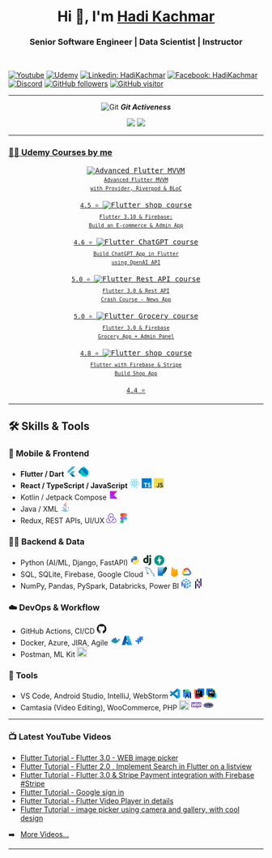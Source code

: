 <!-- ME  -->
<h1 align="center">Hi 👋, I'm 
  <a href="https://hadikachmar3.github.io/">Hadi Kachmar </a>
</h1>
<!--  What am I? -->
<h3 align="center">Senior Software Engineer | Data Scientist | Instructor</h3>

<br/>

<!-- Social -->
[![Youtube](https://img.shields.io/static/v1?label=Coding%20with%20Hadi&message=Subscribe&logo=YouTube&color=FF0000&style=for-the-badge)][youtube] 
[![Udemy](https://img.shields.io/badge/Udemy-A435F0?style=for-the-badge&logo=Udemy&logoColor=white)][udemy]
[![Linkedin: HadiKachmar](https://img.shields.io/badge/-CONNECT-blue?style=for-the-badge&logo=Linkedin&link=https://www.linkedin.com/in/hadi-kachmar-27a56a177/)][linkedin]
[![Facebook: HadiKachmar](https://img.shields.io/badge/Facebook-1877F2?style=for-the-badge&logo=facebook&logoColor=white)][facebook]
[![Discord](https://img.shields.io/badge/Discord-blue?style=for-the-badge)][discord]
[![GitHub followers](https://img.shields.io/github/followers/hadikachmar3?logo=GitHub&style=for-the-badge)][github]
[![GitHub visitor](http://estruyf-github.azurewebsites.net/api/VisitorHit?user=hadikachmar3&repo=Bgstatic&countColorcountColor&countColor=%23007EC6)][github]

---

<p align="center"> 
   <img src="https://media.giphy.com/media/W5eoZHPpUx9sapR0eu/giphy.gif" width="30px" height="30px" alt="Git"/> 
   <i><b>Git Activeness</b></i>
</p>

<!--  Stats -->
<p align= "center">
   <img height= "150" src="https://github-readme-stats.vercel.app/api?username=hadikachmar3&show_icons=true&theme=radical" />
   <img height= "150" src="https://github-readme-stats.vercel.app/api/top-langs/?username=hadikachmar3&layout=compact&show_icons=true&theme=radical" />
</p>

---

<!--  Udemy courses-->
<h3>
  <a href="https://www.udemy.com/user/hadi-kachmar-2/">
    👨‍🏫 Udemy Courses by me
  </a>
</h3>
  
<p align= "center">

  <!-- NEW FIRST COURSE -->
  <a href="https://www.udemy.com/course/advanced-flutter-mvvm-with-provider-riverpod-bloc/">
     <kbd>
        <img height= "150" src="https://github.com/user-attachments/assets/12813e04-1996-41ea-b3bc-029f0f73ad42" alt="Advanced Flutter MVVM">
        <br>
        <font size="1">Advanced Flutter MVVM<br>with Provider, Riverpod & BLoC</font>
        <br><br>
        <font size="2"> 4.5 ⭐ </font>
     </kbd>
  </a>

  <a href="https://www.udemy.com/course/flutter-310-firebase-build-an-e-commerce-and-admin-app/?referralCode=A4F9F133D8C6ECA8CCA8">
     <kbd>
        <img height= "150" src="https://img-c.udemycdn.com/course/750x422/5246870_67ad_4.jpg" alt="Flutter shop course">
        <br>
        <font size="1">Flutter 3.10 & Firebase:<br>Build an E-commerce & Admin App</font>
        <br><br>
        <font size="2"> 4.6 ⭐ </font>
     </kbd>
  </a>

  <a href="https://www.udemy.com/course/build-chatgpt-app-in-flutter-using-openai-api/?referralCode=271157BBF67BFA21C9F4">
     <kbd>
        <img height= "150" src="https://user-images.githubusercontent.com/38382273/219823750-1871244b-ce20-479b-8093-55f73f4dfa79.jpg" alt="Flutter ChatGPT course">
        <br>
        <font size="1">Build ChatGPT App in Flutter<br>using OpenAI API</font>
        <br><br>
        <font size="2"> 5.0 ⭐ </font>
     </kbd>
  </a>  


  <a href="https://www.udemy.com/course/flutter-30rest-api-crash-course-build-a-news-app-from-zero/?referralCode=51B0E1AC01B51390185B">
     <kbd>
        <img height= "150" src="https://user-images.githubusercontent.com/38382273/176717061-1dc49177-c9a4-4206-9e1b-4f9c20686185.png" alt="Flutter Rest API course">
        <br>
        <font size="1">Flutter 3.0 & Rest API<br>Crash Course - News App</font>
        <br><br>
        <font size="2"> 5.0 ⭐ </font>
     </kbd>
  </a>

  <a href="https://www.udemy.com/course/flutter-210firebase-build-a-grocery-app-with-admin-panel/?referralCode=B6FA32F8946EF083C9A2">
     <kbd>
        <img height= "150" src="https://user-images.githubusercontent.com/38382273/169706415-db712fed-3620-42ae-af77-6befcbc65d81.png" alt="Flutter Grocery course">
        <br>
        <font size="1">Flutter 3.0 & Firebase<br>Grocery App + Admin Panel</font>
        <br><br>
        <font size="2"> 4.8 ⭐ </font>
     </kbd>
  </a>

  <a href="https://www.udemy.com/course/flutter-with-firebase-build-an-e-commerce-app-from-scratch/">
     <kbd>
        <img height= "150" src="https://cdn-thumbs.comidoc.net/750/webp/3715884_a2d1_3.webp" alt="Flutter shop course">
        <br>
        <font size="1">Flutter with Firebase & Stripe<br>Build Shop App</font>
        <br><br>
        <font size="2"> 4.4 ⭐ </font>
     </kbd>
  </a>

</p>

---

## 🛠️ Skills & Tools

### 🚀 Mobile & Frontend
- **Flutter / Dart** <img src="https://raw.githubusercontent.com/devicons/devicon/master/icons/flutter/flutter-original.svg" width="20" height="20"/> <img src="https://raw.githubusercontent.com/devicons/devicon/master/icons/dart/dart-original.svg" width="20" height="20"/>  
- **React / TypeScript / JavaScript** <img src="https://raw.githubusercontent.com/devicons/devicon/master/icons/react/react-original.svg" width="20" height="20"/> <img src="https://raw.githubusercontent.com/devicons/devicon/master/icons/typescript/typescript-original.svg" width="20" height="20"/> <img src="https://raw.githubusercontent.com/devicons/devicon/master/icons/javascript/javascript-original.svg" width="20" height="20"/>  
- Kotlin / Jetpack Compose <img src="https://raw.githubusercontent.com/devicons/devicon/master/icons/kotlin/kotlin-original.svg" width="20" height="20"/>  
- Java / XML <img src="https://raw.githubusercontent.com/devicons/devicon/master/icons/java/java-original.svg" width="20" height="20"/>  
- Redux, REST APIs, UI/UX <img src="https://raw.githubusercontent.com/devicons/devicon/master/icons/redux/redux-original.svg" width="20" height="20"/> <img src="https://raw.githubusercontent.com/devicons/devicon/master/icons/figma/figma-original.svg" width="20" height="20"/>  

### 🧑‍💻 Backend & Data
- Python (AI/ML, Django, FastAPI) <img src="https://raw.githubusercontent.com/devicons/devicon/master/icons/python/python-original.svg" width="20" height="20"/> <img src="https://raw.githubusercontent.com/devicons/devicon/master/icons/django/django-plain.svg" width="20" height="20"/> <img src="https://raw.githubusercontent.com/devicons/devicon/master/icons/fastapi/fastapi-original.svg" width="20" height="20"/>  
- SQL, SQLite, Firebase, Google Cloud <img src="https://raw.githubusercontent.com/devicons/devicon/master/icons/mysql/mysql-original.svg" width="20" height="20"/> <img src="https://raw.githubusercontent.com/devicons/devicon/master/icons/sqlite/sqlite-original.svg" width="20" height="20"/> <img src="https://raw.githubusercontent.com/devicons/devicon/master/icons/firebase/firebase-plain.svg" width="20" height="20"/> <img src="https://raw.githubusercontent.com/devicons/devicon/master/icons/googlecloud/googlecloud-original.svg" width="20" height="20"/>  
- NumPy, Pandas, PySpark, Databricks, Power BI <img src="https://raw.githubusercontent.com/devicons/devicon/master/icons/numpy/numpy-original.svg" width="20" height="20"/> <img src="https://raw.githubusercontent.com/devicons/devicon/master/icons/pandas/pandas-original.svg" width="20" height="20"/>  

### ☁️ DevOps & Workflow
- GitHub Actions, CI/CD <img src="https://raw.githubusercontent.com/devicons/devicon/master/icons/github/github-original.svg" width="20" height="20"/>  
- Docker, Azure, JIRA, Agile <img src="https://raw.githubusercontent.com/devicons/devicon/master/icons/docker/docker-original.svg" width="20" height="20"/> <img src="https://raw.githubusercontent.com/devicons/devicon/master/icons/azure/azure-original.svg" width="20" height="20"/> <img src="https://raw.githubusercontent.com/devicons/devicon/master/icons/jira/jira-original.svg" width="20" height="20"/>  
- Postman, ML Kit <img src="https://www.vectorlogo.zone/logos/getpostman/getpostman-icon.svg" width="20" height="20"/>  

### 🧰 Tools
- VS Code, Android Studio, IntelliJ, WebStorm <img src="https://raw.githubusercontent.com/devicons/devicon/master/icons/vscode/vscode-original.svg" width="20" height="20"/> <img src="https://raw.githubusercontent.com/devicons/devicon/master/icons/androidstudio/androidstudio-original.svg" width="20" height="20"/> <img src="https://raw.githubusercontent.com/devicons/devicon/master/icons/intellij/intellij-original.svg" width="20" height="20"/> <img src="https://raw.githubusercontent.com/devicons/devicon/master/icons/webstorm/webstorm-original.svg" width="20" height="20"/>  
- Camtasia (Video Editing), WooCommerce, PHP <img src="https://www.vectorlogo.zone/logos/techsmith/techsmith-icon.svg" width="20" height="20"/> <img src="https://raw.githubusercontent.com/devicons/devicon/master/icons/woocommerce/woocommerce-original.svg" width="20" height="20"/> <img src="https://raw.githubusercontent.com/devicons/devicon/master/icons/php/php-original.svg" width="20" height="20"/>  

---

### 📺 Latest YouTube Videos

<!-- YOUTUBE:START -->
- [Flutter Tutorial - Flutter 3.0 - WEB image picker](https://youtu.be/VMmQ0Gx7LAA)
- [Flutter Tutorial - Flutter 2.0 , Implement Search in Flutter on a listview](https://www.youtube.com/watch?v=XIyyZpZiHWc&t=9s)
- [Flutter Tutorial - Flutter 3.0 & Stripe Payment integration with Firebase #Stripe](https://youtu.be/BR4sF_VzV0w)
- [Flutter Tutorial - Google sign in](https://www.youtube.com/watch?v=S0PsfbyVIhk)
- [Flutter Tutorial - Flutter Video Player in details](https://www.youtube.com/watch?v=N0lUBVYl1hI)
- [Flutter Tutorial - image picker using camera and gallery, with cool design](https://www.youtube.com/watch?v=7G9cVze5eJU)
<!-- YOUTUBE:END -->

➡️ &ensp;[More Videos...](https://www.youtube.com/channel/UCTGDYkqUtgCelc6G09LUm6w/videos)


---

[udemy]: https://www.udemy.com/user/hadi-kachmar-2/
[youtube]: https://www.youtube.com/channel/UCTGDYkqUtgCelc6G09LUm6w
[linkedin]: https://www.linkedin.com/in/hadi-kachmar-27a56a177/
[github]: https://github.com/hadikachmar3
[email]: mailto:flutterer.dev@gmail.com
[facebook]: https://www.facebook.com/Coding-with-Hadi-113431577650864/
[discord]: https://discord.gg/MhnKaY5qdK
